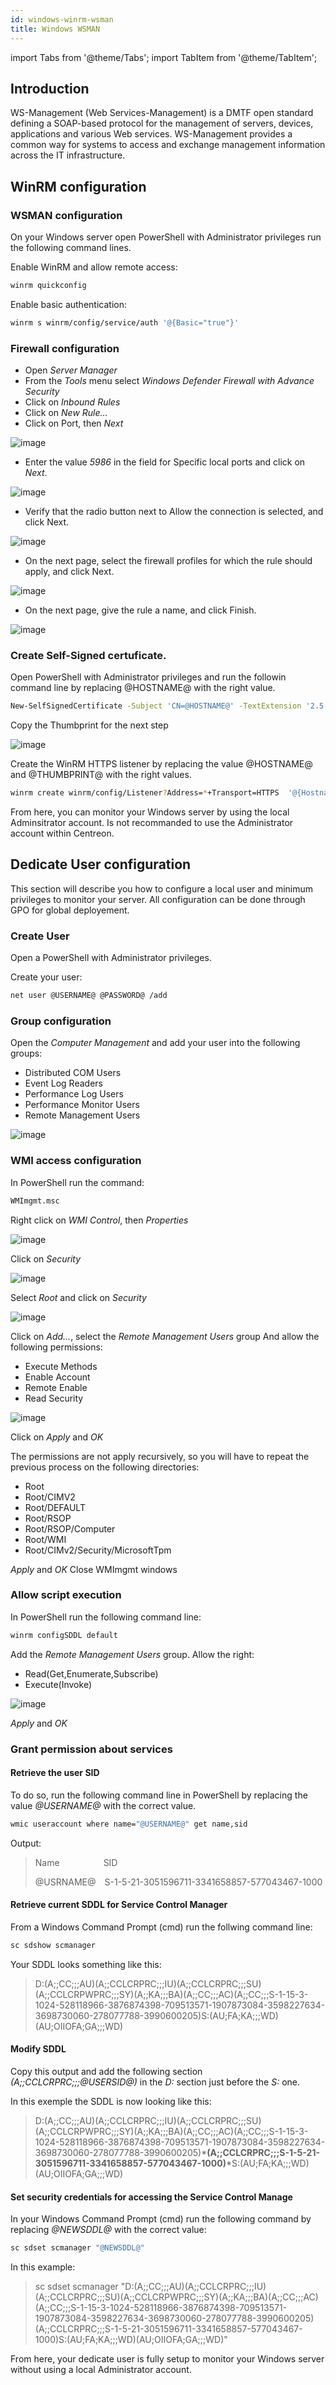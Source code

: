 ```yaml
---
id: windows-winrm-wsman
title: Windows WSMAN
---
```

import Tabs from '@theme/Tabs';
import TabItem from '@theme/TabItem';

## Introduction

WS-Management (Web Services-Management) is a DMTF open standard defining a SOAP-based protocol for the management of servers, devices, applications and various Web services. WS-Management provides a common way for systems to access and exchange management information across the IT infrastructure.

## WinRM configuration

<Tabs groupId="sync">
<TabItem value="Local Configuration" label="Local Configuration">

### WSMAN configuration

On your Windows server open PowerShell with Administrator privileges run the following command lines.

Enable WinRM and allow remote access:

``` bash
winrm quickconfig
```

Enable basic authentication:

``` bash
winrm s winrm/config/service/auth '@{Basic="true"}'
```

### Firewall configuration

* Open *Server Manager*
* From the *Tools* menu select *Windows Defender Firewall with Advance Security*
* Click on *Inbound Rules*
* Click on *New Rule...*
* Click on Port, then *Next*

![image](../../../assets/integrations/plugin-packs/tutorials/windows-winrm-wsman-firewall-1.png)

* Enter the value *5986* in the field for Specific local ports and click on *Next*.

![image](../../../assets/integrations/plugin-packs/tutorials/windows-winrm-wsman-firewall-2.png)

* Verify that the radio button next to Allow the connection is selected, and click Next.

![image](../../../assets/integrations/plugin-packs/tutorials/windows-winrm-wsman-firewall-3.png)

* On the next page, select the firewall profiles for which the rule should apply, and click Next.

![image](../../../assets/integrations/plugin-packs/tutorials/windows-winrm-wsman-firewall-4.png)

* On the next page, give the rule a name, and click Finish.

![image](../../../assets/integrations/plugin-packs/tutorials/windows-winrm-wsman-firewall-5.png)

### Create Self-Signed certuficate.

Open PowerShell with Administrator privileges and run the followin command line by replacing
@HOSTNAME@ with the right value.

``` bash
New-SelfSignedCertificate -Subject 'CN=@HOSTNAME@' -TextExtension '2.5.29.37={text}1.3.6.1.5.5.7.3.1'
```

Copy the Thumbprint for the next step

![image](../../../assets/integrations/plugin-packs/tutorials/windows-winrm-wsman-certificate-1.png)

Create the WinRM HTTPS listener by replacing the value @HOSTNAME@ and @THUMBPRINT@ with the right values.

``` bash
winrm create winrm/config/Listener?Address=*+Transport=HTTPS  '@{Hostname="@HOSTNAME@";CertificateThumbprint="@THUMBPRINT@"}'
```

From here, you can monitor your Windows server by using the local Adminsitrator account.
Is not recommanded to use the Administrator account within Centreon.

## Dedicate User configuration

This section will describe you how to configure a local user and minimum privileges to monitor your server.
All configuration can be done through GPO for global deployement.

### Create User

Open a PowerShell with Administrator privileges.

Create your user:

``` bash
net user @USERNAME@ @PASSWORD@ /add
```

### Group configuration

Open the *Computer Management* and add your user into the following groups:
* Distributed COM Users
* Event Log Readers
* Performance Log Users
* Performance Monitor Users
* Remote Management Users

![image](../../../assets/integrations/plugin-packs/tutorials/windows-winrm-wsman-group-config.png)

### WMI access configuration

In PowerShell run the command:

``` bash
WMImgmt.msc
```

Right click on *WMI Control*, then *Properties*

![image](../../../assets/integrations/plugin-packs/tutorials/windows-winrm-wsman-wmi-configuration-1.png)

Click on *Security*

![image](../../../assets/integrations/plugin-packs/tutorials/windows-winrm-wsman-wmi-configuration-2.png)

Select *Root* and click on *Security*

![image](../../../assets/integrations/plugin-packs/tutorials/windows-winrm-wsman-wmi-configuration-3.png)

Click on *Add...*, select the *Remote Management Users* group
And allow the following permissions:
* Execute Methods
* Enable Account
* Remote Enable
* Read Security

![image](../../../assets/integrations/plugin-packs/tutorials/windows-winrm-wsman-wmi-configuration-4.png)

Click on *Apply* and *OK*

The permissions are not apply recursively, so you will have to repeat the previous process on the following directories:

* Root
* Root/CIMV2
* Root/DEFAULT
* Root/RSOP
* Root/RSOP/Computer
* Root/WMI
* Root/CIMv2/Security/MicrosoftTpm

*Apply* and *OK*
Close WMImgmt windows

### Allow script execution

In PowerShell run the following command line:

``` bash
winrm configSDDL default
```

Add the *Remote Management Users* group.
Allow the right:
* Read(Get,Enumerate,Subscribe)
* Execute(Invoke)

![image](../../../assets/integrations/plugin-packs/tutorials/windows-winrm-wsman-script-execution.png)

*Apply* and *OK*

### Grant permission about services

#### Retrieve the user SID

To do so, run the following command line in PowerShell by replacing the value *@USERNAME@* with the correct value.

```bash
wmic useraccount where name="@USERNAME@" get name,sid
```

Output:
><p>Name&ensp;&ensp;&ensp;&ensp;&ensp;&ensp;&ensp;&ensp;&ensp;&ensp;SID</p>
>@USRNAME@&ensp;&ensp;S-1-5-21-3051596711-3341658857-577043467-1000

#### Retrieve current SDDL for Service Control Manager

From a Windows Command Prompt (cmd) run the follwing command line:

``` bash
sc sdshow scmanager
```

Your SDDL looks something like this:

>D:(A;;CC;;;AU)(A;;CCLCRPRC;;;IU)(A;;CCLCRPRC;;;SU)(A;;CCLCRPWPRC;;;SY)(A;;KA;;;BA)(A;;CC;;;AC)(A;;CC;;;S-1-15-3-1024-528118966-3876874398-709513571-1907873084-3598227634-3698730060-278077788-3990600205)S:(AU;FA;KA;;;WD)(AU;OIIOFA;GA;;;WD)

#### Modify SDDL

Copy this output and add the following section *(A;;CCLCRPRC;;;@USERSID@)* in the *D:* section just before the *S:* one.

In this exemple the SDDL is now looking like this:

>D:(A;;CC;;;AU)(A;;CCLCRPRC;;;IU)(A;;CCLCRPRC;;;SU)(A;;CCLCRPWPRC;;;SY)(A;;KA;;;BA)(A;;CC;;;AC)(A;;CC;;;S-1-15-3-1024-528118966-3876874398-709513571-1907873084-3598227634-3698730060-278077788-3990600205)*__(A;;CCLCRPRC;;;S-1-5-21-3051596711-3341658857-577043467-1000)__*S:(AU;FA;KA;;;WD)(AU;OIIOFA;GA;;;WD)

#### Set security credentials for accessing the Service Control Manage

In your Windows Command Prompt (cmd) run the following command by replacing *@NEWSDDL@* with the correct value:

``` bash
sc sdset scmanager "@NEWSDDL@"
```

In this example:

>sc sdset scmanager "D:(A;;CC;;;AU)(A;;CCLCRPRC;;;IU)(A;;CCLCRPRC;;;SU)(A;;CCLCRPWPRC;;;SY)(A;;KA;;;BA)(A;;CC;;;AC)(A;;CC;;;S-1-15-3-1024-528118966-3876874398-709513571-1907873084-3598227634-3698730060-278077788-3990600205)(A;;CCLCRPRC;;;S-1-5-21-3051596711-3341658857-577043467-1000)S:(AU;FA;KA;;;WD)(AU;OIIOFA;GA;;;WD)"

From here, your dedicate user is fully setup to monitor your Windows server without using a local Administrator account.

</TabItem>
</Tabs>

